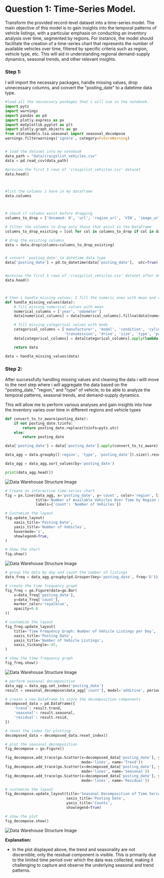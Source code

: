 # Question 1: Time-Series Model. 

Transform the provided record-level dataset into a time-series model. The main objective of this model is to gain insights into the temporal patterns of vehicle listings, with a particular emphasis on conducting an inventory analysis over time, segmented by regions. For instance, the model should facilitate the creation of a time-series chart that represents the number of available vehicles over time, filtered by specific criteria such as region, vehicle type, etc. This will aid in understanding regional demand-supply dynamics, seasonal trends, and other relevant insights. 


### **Step 1:**
I will import the necessary packages, handle missing values, drop unnecessary columns, and convert the "posting_date" to a datetime data type.


```python
#load all the neccessary packages that i will use in the notebook. 
import pytz
import warnings
import pandas as pd
import plotly.express as px
import matplotlib.pyplot as plt
import plotly.graph_objects as go
from statsmodels.tsa.seasonal import seasonal_decompose
warnings.filterwarnings('ignore', category=FutureWarning)


# load the dataset into my notebook
data_path = "data/craigslist_vehicles.csv"
data = pd.read_csv(data_path)

#preview the first 5 rows of 'craigslist_vehicles.csv' dataset
data.head() 



#list the columns i have in my dataframe
data.columns



# check if columns exist before dropping
columns_to_drop = ['Unnamed: 0', 'url', 'region_url', 'VIN', 'image_url', 'description', 'county', 'lat', 'long', 'removal_date']

# filter the columns to drop only those that exist in the DataFrame
columns_to_drop_existing = [col for col in columns_to_drop if col in data.columns]

# drop the existing columns
data = data.drop(columns=columns_to_drop_existing)


# convert 'posting_date' to datetime data type
data['posting_date'] = pd.to_datetime(data['posting_date'],  utc=True)


#preview the first 5 rows of 'craigslist_vehicles.csv' dataset after droping unncessary columns and coverting "post)time" to date. 
data.head() 



# then i handle missing values: I fill the numeric ones with mean and categorical ones with mode. 
def handle_missing_values(data):
    # fill missing numerical values with mean
    numerical_columns = ['year', 'odometer']
    data[numerical_columns] = data[numerical_columns].fillna(data[numerical_columns].mean())

    # fill missing categorical values with mode
    categorical_columns = ['manufacturer', 'model', 'condition', 'cylinders', 'fuel', 'title_status',
                           'transmission', 'drive', 'size', 'type', 'paint_color', 'posting_date']
    data[categorical_columns] = data[categorical_columns].apply(lambda x: x.fillna(x.mode().iloc[0]))

    return data

data = handle_missing_values(data)
```

### **Step 2:**
After successfully handling missing values and cleaning the data i willl move to the next step where i will aggregate the data based on the "posting_date," "region," and "type" of vehicle, to be able to analyze the temporal patterns, seasonal trends, and demand-supply dynamics.

This will allow me to perform various analyses and gain insights into how the inventory varies over time in different regions and vehicle types


```python
def convert_to_tz_aware(posting_date):
    if not posting_date.tzinfo:
        return posting_date.replace(tzinfo=pytz.utc)
    else:
        return posting_date

data['posting_date'] = data['posting_date'].apply(convert_to_tz_aware)

data_agg = data.groupby(['region', 'type', 'posting_date']).size().reset_index(name='count')

data_agg = data_agg.sort_values(by='posting_date')

print(data_agg.head())
```

![Data Warehouse Structure Image](https://github.com/HarunMbaabu/Craigslist-Used-Vehicles-Solution-Athena/blob/main/Image/step2.1.png) 


```python
# Create an interactive time-series chart
fig = px.line(data_agg, x='posting_date', y='count', color='region', line_group='type',
              title='Number of Available Vehicles Over Time by Region and Vehicle Type',
              labels={'count': 'Number of Vehicles'})

# Customize the layout
fig.update_layout(
    xaxis_title='Posting Date',
    yaxis_title='Number of Vehicles',
    hovermode='x',
    showlegend=True,
)

# Show the chart
fig.show()
```

![Data Warehouse Structure Image](https://github.com/HarunMbaabu/Craigslist-Used-Vehicles-Solution-Athena/blob/main/Image/simple_trash.png)


```python
# group the data by day and count the number of listings
data_freq = data_agg.groupby(pd.Grouper(key='posting_date', freq='D')).sum().reset_index()

# create the time frequency graph
fig_freq = go.Figure(data=go.Bar(
    x=data_freq['posting_date'],
    y=data_freq['count'],
    marker_color='royalblue',
    opacity=0.8
))

# customize the layout
fig_freq.update_layout(
    title='Time Frequency Graph: Number of Vehicle Listings per Day',
    xaxis_title='Posting Date',
    yaxis_title='Number of Vehicle Listings',
    xaxis_tickangle=-45,
)

# show the time frequency graph
fig_freq.show()
```
![Data Warehouse Structure Image](https://github.com/HarunMbaabu/Craigslist-Used-Vehicles-Solution-Athena/blob/main/Image/step2.3.png)


```python
# perform seasonal decomposition
data_agg = data_agg.set_index('posting_date')
result = seasonal_decompose(data_agg['count'], model='additive', period=365)

# create a new DataFrame to store the decomposition components
decomposed_data = pd.DataFrame({
    'trend': result.trend,
    'seasonal': result.seasonal,
    'residual': result.resid,
})

# reset the index for plotting
decomposed_data = decomposed_data.reset_index()

# plot the seasonal decomposition
fig_decompose = go.Figure()

fig_decompose.add_trace(go.Scatter(x=decomposed_data['posting_date'], y=decomposed_data['trend'],
                                   mode='lines', name='Trend'))
fig_decompose.add_trace(go.Scatter(x=decomposed_data['posting_date'], y=decomposed_data['seasonal'],
                                   mode='lines', name='Seasonal'))
fig_decompose.add_trace(go.Scatter(x=decomposed_data['posting_date'], y=decomposed_data['residual'],
                                   mode='lines', name='Residual'))

# customize the layout
fig_decompose.update_layout(title='Seasonal Decomposition of Time Series',
                            xaxis_title='Posting Date',
                            yaxis_title='Counts',
                            showlegend=True)

# show the plot
fig_decompose.show()
```

![Data Warehouse Structure Image](https://github.com/HarunMbaabu/Craigslist-Used-Vehicles-Solution-Athena/blob/main/Image/step2.4.png)

**Explanation:**
- In the plot displayed above, the trend and seasonality are not discernible; only the residual component is visible. This is primarily due to the limited time period over which the data was collected, making it challenging to capture and observe the underlying seasonal and trend patterns.

